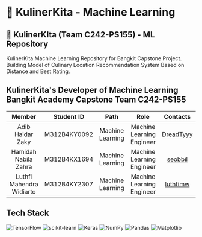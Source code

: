 # 🍲 KulinerKita - Machine Learning
## 🍴 KulinerKIta (Team C242-PS155) - ML Repository

KulinerKita Machine Learning Repository for Bangkit Capstone Project. Building Model of Culinary Location Recommendation System Based on Distance and Best Rating.
## KulinerKita's Developer of Machine Learning Bangkit Academy Capstone Team C242-PS155
|            Member           | Student ID |        Path        |                    Role                    |                                                       Contacts                                                      |
| :-------------------------: | :--------: | :----------------: | :----------------------------------------: | :-----------------------------------------------------------------------------------------------------------------: |
| Adib Haidar Zaky  | M312B4KY0092 |  Machine Learning  |Machine Learning Engineer |[DreadTyyy](https://github.com/DreadTyyy)|
| Hamidah Nabila Zahra | M312B4KX1694  |  Machine Learning  | Machine Learning Engineer | [seobbil](https://github.com/seobbil) |
| Luthfi Mahendra Widiarto | M312B4KY2307  |  Machine Learning  | Machine Learning Engineer | [luthfimw](https://github.com/luthfimw) |

## Tech Stack
![TensorFlow](https://img.shields.io/badge/TensorFlow-%23FF6F00.svg?style=for-the-badge&logo=TensorFlow&logoColor=white)
![scikit-learn](https://img.shields.io/badge/scikit--learn-%23F7931E.svg?style=for-the-badge&logo=scikit-learn&logoColor=white)
![Keras](https://img.shields.io/badge/Keras-%23D00000.svg?style=for-the-badge&logo=Keras&logoColor=white)
![NumPy](https://img.shields.io/badge/numpy-%23013243.svg?style=for-the-badge&logo=numpy&logoColor=white)
![Pandas](https://img.shields.io/badge/Pandas-purple?logo=pandas&logoColor=white&style=for-the-badge)
![Matplotlib](https://img.shields.io/badge/Matplotlib-blue?logo=https://upload.wikimedia.org/wikipedia/commons/8/84/Matplotlib_icon.svg&logoColor=white&style=for-the-badge)



